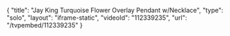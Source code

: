 {
    "title": "Jay King Turquoise Flower Overlay Pendant w\/Necklace",
    "type": "solo",
    "layout": "iframe-static",
    "videoId": "112339235",
    "url": "\/tvpembed\/112339235"
}